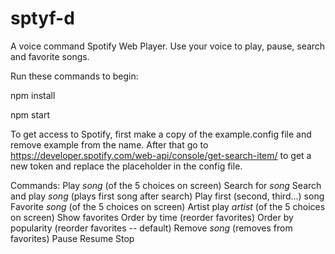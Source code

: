 # sptyf-d

A voice command Spotify Web Player.  Use your voice to play, pause, search and favorite songs.

Run these commands to begin:

npm install

npm start

To get access to Spotify, first make a copy of the example.config file and remove example from the name.  After that go to https://developer.spotify.com/web-api/console/get-search-item/ to get a new token and replace the placeholder in the config file.


Commands:
  Play *song* (of the 5 choices on screen)
  Search for *song*
  Search and play *song* (plays first song after search)
  Play first (second, third...) song
  Favorite *song* (of the 5 choices on screen)
  Artist play *artist* (of the 5 choices on screen)
  Show favorites
  Order by time (reorder favorites)
  Order by popularity (reorder favorites -- default)
  Remove *song* (removes from favorites)
  Pause
  Resume
  Stop
